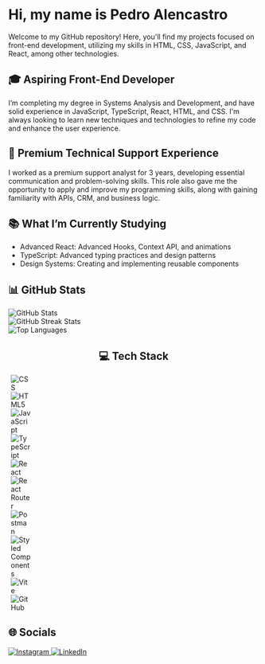 <!DOCTYPE html>
<html lang="pt-BR">
<head>
  <meta charset="UTF-8">
  <meta name="viewport" content="width=device-width, initial-scale=1.0">
</head>
<body>
<div class="container">
    <h1>Hi, my name is Pedro Alencastro</h1>
    <p>Welcome to my GitHub repository! Here, you'll find my projects focused on front-end development, utilizing my skills in HTML, CSS, JavaScript, and React, among other technologies.</p>
    <h2 class="section-title">🎓 Aspiring Front-End Developer</h2>
    <p>I’m completing my degree in Systems Analysis and Development, and have solid experience in JavaScript, TypeScript, React, HTML, and CSS. I'm always looking to learn new techniques and technologies to refine my code and enhance the user experience.</p>
    <h2 class="section-title">💼 Premium Technical Support Experience</h2>
    <p>I worked as a premium support analyst for 3 years, developing essential communication and problem-solving skills. This role also gave me the opportunity to apply and improve my programming skills, along with gaining familiarity with APIs, CRM, and business logic.</p>
    <h2 class="section-title">📚 What I’m Currently Studying</h2>
    <ul>
        <li>Advanced React: Advanced Hooks, Context API, and animations</li>
        <li>TypeScript: Advanced typing practices and design patterns</li>
        <li>Design Systems: Creating and implementing reusable components</li>
    </ul>
    <h2 class="section-title">📊 GitHub Stats</h2>
    <p>
      <img src="https://github-readme-stats.vercel.app/api?username=alencastroP&theme=midnight-purple&hide_border=true&include_all_commits=false&count_private=false" alt="GitHub Stats"><br>
      <img src="https://github-readme-streak-stats.herokuapp.com/?user=alencastroP&theme=midnight-purple&hide_border=true" alt="GitHub Streak Stats"><br>
      <img src="https://github-readme-stats.vercel.app/api/top-langs/?username=alencastroP&theme=midnight-purple&hide_border=true&include_all_commits=false&count_private=false&layout=compact" alt="Top Languages">
    </p>
    <h2 class="section-title" style="display: flex;justify-content: center;
      flex-wrap: wrap; ">💻 Tech Stack</h2>
    <div class="tech-stack" style="vertical-align: middle;
      border-radius: 4px;
      margin: 5px;
      width: 40px;">
      <p>
        <img class="icon" src="https://cdn.jsdelivr.net/gh/devicons/devicon@latest/icons/css3/css3-plain.svg" alt="CSS" />
        <img class="icon" src="https://cdn.jsdelivr.net/gh/devicons/devicon@latest/icons/html5/html5-plain.svg" alt="HTML5">
        <img class="icon" src="https://cdn.jsdelivr.net/gh/devicons/devicon@latest/icons/javascript/javascript-plain.svg" alt="JavaScript">
        <img class="icon" src="https://cdn.jsdelivr.net/gh/devicons/devicon@latest/icons/typescript/typescript-original.svg" alt="TypeScript">
        <img class="icon" src="https://cdn.jsdelivr.net/gh/devicons/devicon@latest/icons/react/react-original.svg" alt="React">
        <img class="icon" src="https://cdn.jsdelivr.net/gh/devicons/devicon@latest/icons/reactrouter/reactrouter-original-wordmark.svg" alt="React Router">
        <img class="icon" src="https://cdn.jsdelivr.net/gh/devicons/devicon@latest/icons/postman/postman-original.svg" alt="Postman">
        <img class="icon" src="https://avatars.githubusercontent.com/u/20658825?s=200&v=4" alt="Styled Components">
        <img class="icon" src="https://cdn.jsdelivr.net/gh/devicons/devicon@latest/icons/vitejs/vitejs-original.svg" alt="Vite">
        <img class="icon" src="https://cdn.jsdelivr.net/gh/devicons/devicon@latest/icons/github/github-original.svg" alt="GitHub">
      </p>
    </div>
    <h2 class="section-title">🌐 Socials</h2>
    <div class="socials">
      <p>
        <a href="https://instagram.com/alencastrp" target="_blank">
          <img src="https://img.shields.io/badge/Instagram-%23E4405F.svg?logo=Instagram&logoColor=white" alt="Instagram">
        </a>
        <a href="https://linkedin.com/in/alencastrp" target="_blank">
          <img src="https://img.shields.io/badge/LinkedIn-%230077B5.svg?logo=linkedin&logoColor=white" alt="LinkedIn">
        </a>
      </p>
    </div>
</div>
</body>
</html>
